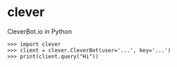 # clever
CleverBot.io in Python

    >>> import clever
    >>> client = clever.CleverBot(user='...', key='...')
    >>> print(client.query("Hi"))
    
